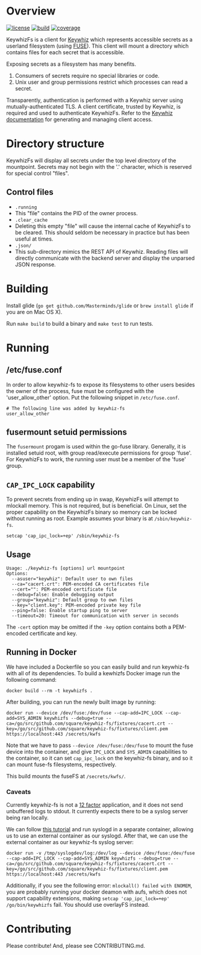 # Overview

[![license](https://img.shields.io/badge/license-apache_2.0-red.svg?style=flat)](https://raw.githubusercontent.com/square/keywhiz-fs/master/LICENSE)
[![build](https://img.shields.io/travis/square/keywhiz-fs/master.svg?style=flat)](https://travis-ci.org/square/keywhiz-fs)
[![coverage](https://coveralls.io/repos/github/square/keywhiz-fs/badge.svg?branch=master)](https://coveralls.io/github/square/keywhiz-fs?branch=master)

KeywhizFs is a client for [Keywhiz][1] which represents accessible secrets as a userland filesystem (using [FUSE][2]). This client will mount a directory which contains files for each secret that is accessible.

Exposing secrets as a filesystem has many benefits.

1. Consumers of secrets require no special libraries or code.
2. Unix user and group permissions restrict which processes can read a secret.

Transparently, authentication is performed with a Keywhiz server using mutually-authenticated TLS. A client certificate, trusted by Keywhiz, is required and used to authenticate KeywhizFs. Refer to the [Keywhiz documentation][1] for generating and managing client access.

# Directory structure

KeywhizFs will display all secrets under the top level directory of the mountpoint. Secrets may not begin with the '.' character, which is reserved for special control "files".

## Control files

- `.running`
 - This "file" contains the PID of the owner process.
- `.clear_cache`
 - Deleting this empty "file" will cause the internal cache of KeywhizFs to be cleared. This should seldom be necessary in practice but has been useful at times.
- `.json/`
 - This sub-directory mimics the REST API of Keywhiz. Reading files will directly communicate with the backend server and display the unparsed JSON response.

# Building

Install glide (`go get github.com/Masterminds/glide` or `brew install glide` if you are on Mac OS X).

Run `make build` to build a binary and `make test` to run tests.

# Running

## /etc/fuse.conf

In order to allow keywhiz-fs to expose its filesystems to other users besides the owner of the process, fuse must be configured with the 'user_allow_other' option. Put the following snippet in `/etc/fuse.conf`.

```
# The following line was added by keywhiz-fs
user_allow_other
```

## fusermount setuid permissions

The `fusermount` progam is used within the go-fuse library. Generally, it is installed setuid root, with group read/execute permissions for group 'fuse'. For KeywhizFs to work, the running user must be a member of the 'fuse' group.

## `CAP_IPC_LOCK` capability

To prevent secrets from ending up in swap, KeywhizFs will attempt to mlockall memory. This is not required, but is beneficial. On Linux, set the proper capability on the KeywhizFs binary so memory can be locked without running as root. Example assumes your binary is at `/sbin/keywhiz-fs`.

```
setcap 'cap_ipc_lock=+ep' /sbin/keywhiz-fs
```

## Usage

```
Usage: ./keywhiz-fs [options] url mountpoint
Options:
  --asuser="keywhiz": Default user to own files
  --ca="cacert.crt": PEM-encoded CA certificates file
  --cert="": PEM-encoded certificate file
  --debug=false: Enable debugging output
  --group="keywhiz": Default group to own files
  --key="client.key": PEM-encoded private key file
  --ping=false: Enable startup ping to server
  --timeout=20: Timeout for communication with server in seconds
```

The `-cert` option may be omitted if the `-key` option contains both a PEM-encoded certificate and key.

## Running in Docker

We have included a Dockerfile so you can easily build and run keywhiz-fs with all of its dependencies. To build a kewhizfs Docker image run the following command:

```
docker build --rm -t keywhizfs .
```

After building, you can run the newly built image by running:

```
docker run --device /dev/fuse:/dev/fuse --cap-add=IPC_LOCK --cap-add=SYS_ADMIN keywhizfs --debug=true --ca=/go/src/github.com/square/keywhiz-fs/fixtures/cacert.crt --key=/go/src/github.com/square/keywhiz-fs/fixtures/client.pem https://localhost:443 /secrets/kwfs
```

Note that we have to pass `--device /dev/fuse:/dev/fuse` to mount the fuse device into the container, and give `IPC_LOCK` and `SYS_ADMIN` capabilities to the container, so it can set `cap_ipc_lock` on the keywhiz-fs binary, and so it can mount fuse-fs filesystems, respectively.

This build mounts the fuseFS at `/secrets/kwfs/`.

### Caveats

Currently keywhiz-fs is not a [12 factor](http://12factor.net/) application, and it does not send unbuffered logs to stdout. It currently expects there to be a syslog server being ran locally.

We can follow [this tutorial](https://jpetazzo.github.io/2014/08/24/syslog-docker/) and run syslogd in a separate container, allowing us to use an external container as our syslogd. After that, we can use the external container as our keywhiz-fs syslog server:

```
docker run -v /tmp/syslogdev/log:/dev/log --device /dev/fuse:/dev/fuse --cap-add=IPC_LOCK --cap-add=SYS_ADMIN keywhizfs --debug=true --ca=/go/src/github.com/square/keywhiz-fs/fixtures/cacert.crt --key=/go/src/github.com/square/keywhiz-fs/fixtures/client.pem https://localhost:443 /secrets/kwfs
```

Additionally, if you see the following error: `mlockall() failed with ENOMEM`, you are probably running your docker deamon with aufs, which does not support capability extensions, making `setcap 'cap_ipc_lock=+ep' /go/bin/keywhizfs` fail. You should use overlayFS instead.

# Contributing

Please contribute! And, please see CONTRIBUTING.md.

[1]: https://square.github.io/keywhiz
[2]: http://fuse.sourceforge.net/
